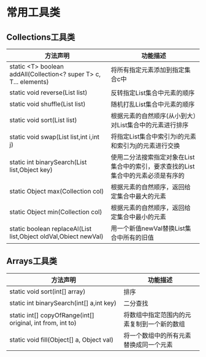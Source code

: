 # 常用工具类

## Collections工具类

|方法声明|功能描述|
|---|---|
|static \<T> boolean addAll(Collection<\? super T> c, T... elements)|将所有指定元素添加到指定集合c中|
|static void reverse(List list)|反转指定List集合中元素的顺序
|static void shuffle(List list)|随机打乱List集合中元素的顺序
|static void sort(List list)|根据元素的自然顺序(从小到大）对List集合中的元素进行排序|
|static void swap(List list,int i,int j)|将指定List集合中索引为i的元素和索引为j的元素进行交换
|static int binarySearch(List list,Object key)|使用二分法搜索指定对象在List集合中的索引，要求查找的List集合中的元素必须是有序的
|static Object max(Collection col)|根据元素的自然顺序，返回给定集合中最大的元素
|static Object min(Collection col)|根据元素的自然顺序，返回给定集合中最小的元素
|static boolean replaceAl(List list,Object oldVal,Obiect newVal)|用一个新值newVal替换List集合中所有的旧值

## Arrays工具类

|方法声明|功能描述|
|---|---|
|static void sort(int[] array)|排序|
|static int binarySearch(int[] a,int key)|二分查找
|static int[] copyOfRange(int[] original, int from, int to)|将数组中指定范围内的元素复制到一个新的数组|
|static void fill(Object[] a, Object val)|将一个数组中的所有元素替换成同一个元素|




